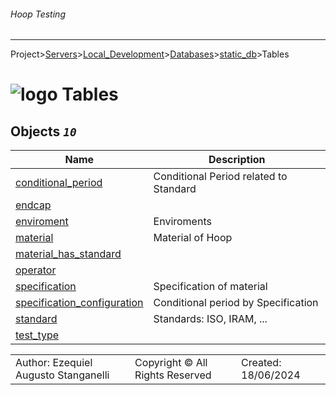 ###### Hoop Testing
___
Project>[Servers](../../../../Servers.md)>[Local_Development](../../../Local_Development.md)>[Databases](../../Databases.md)>[static_db](../static_db.md)>Tables


# ![logo](../../../../../Images/folder64.svg) Tables



## <a name="#Tables"></a>Objects _`10`_
|Name|Description|
|---|---|
|[conditional_period](conditional_period.md)|Conditional Period related to Standard|
|[endcap](endcap.md)||
|[enviroment](enviroment.md)|Enviroments|
|[material](material.md)|Material of Hoop|
|[material_has_standard](material_has_standard.md)||
|[operator](operator.md)||
|[specification](specification.md)|Specification of material|
|[specification_configuration](specification_configuration.md)|Conditional period by Specification|
|[standard](standard.md)|Standards: ISO, IRAM, ...|
|[test_type](test_type.md)||

||||
|---|---|---|
|Author: Ezequiel Augusto Stanganelli|Copyright © All Rights Reserved|Created: 18/06/2024|